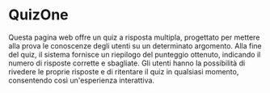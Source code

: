 # QuizOne
Questa pagina web offre un quiz a risposta multipla, progettato per mettere alla prova le conoscenze degli utenti su un determinato argomento. Alla fine del quiz, il sistema fornisce un riepilogo del punteggio ottenuto, indicando il numero di risposte corrette e sbagliate. Gli utenti hanno la possibilità di rivedere le proprie risposte e di ritentare il quiz in qualsiasi momento, consentendo così un'esperienza interattiva. 
